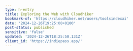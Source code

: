 ```yaml
---
type: h-entry
title: Exploring the Web with Cloudhiker
bookmark-of: 'https://cloudhiker.net/users/toolsindexai'
date: '2024-12-26T19:25:00+0100'
post-status: published
sensitive: 'false'
updated: '2024-12-26T18:25:50.131Z'
client_id: 'https://indiepass.app/'
---
```


